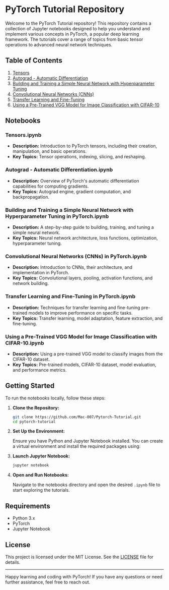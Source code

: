 # PyTorch Tutorial Repository

Welcome to the PyTorch Tutorial repository! This repository contains a collection of Jupyter notebooks designed to help you understand and implement various concepts in PyTorch, a popular deep learning framework. The tutorials cover a range of topics from basic tensor operations to advanced neural network techniques.

## Table of Contents

1. [Tensors](#tensorsipynb)
2. [Autograd - Automatic Differentiation](#autograd-automatic-differentiationipynb)
3. [Building and Training a Simple Neural Network with Hyperparameter Tuning](#building-and-training-a-simple-neural-network-with-hyperparameter-tuning-in-pytorchipynb)
4. [Convolutional Neural Networks (CNNs)](#convolutional-neural-networks-cnns-in-pytorchipynb)
5. [Transfer Learning and Fine-Tuning](#transfer-learning-and-fine-tuning-in-pytorchipynb)
6. [Using a Pre-Trained VGG Model for Image Classification with CIFAR-10](#using-a-pre-trained-vgg-model-for-image-classification-with-cifar-10ipynb)

## Notebooks

### Tensors.ipynb

- **Description:** Introduction to PyTorch tensors, including their creation, manipulation, and basic operations.
- **Key Topics:** Tensor operations, indexing, slicing, and reshaping.

### Autograd - Automatic Differentiation.ipynb

- **Description:** Overview of PyTorch's automatic differentiation capabilities for computing gradients.
- **Key Topics:** Autograd engine, gradient computation, and backpropagation.

### Building and Training a Simple Neural Network with Hyperparameter Tuning in PyTorch.ipynb

- **Description:** A step-by-step guide to building, training, and tuning a simple neural network.
- **Key Topics:** Neural network architecture, loss functions, optimization, hyperparameter tuning.

### Convolutional Neural Networks (CNNs) in PyTorch.ipynb

- **Description:** Introduction to CNNs, their architecture, and implementation in PyTorch.
- **Key Topics:** Convolutional layers, pooling, activation functions, and network building.

### Transfer Learning and Fine-Tuning in PyTorch.ipynb

- **Description:** Techniques for transfer learning and fine-tuning pre-trained models to improve performance on specific tasks.
- **Key Topics:** Transfer learning, model adaptation, feature extraction, and fine-tuning.

### Using a Pre-Trained VGG Model for Image Classification with CIFAR-10.ipynb

- **Description:** Using a pre-trained VGG model to classify images from the CIFAR-10 dataset.
- **Key Topics:** Pre-trained models, CIFAR-10 dataset, model evaluation, and performance metrics.

## Getting Started

To run the notebooks locally, follow these steps:

1. **Clone the Repository:**

   ```bash
   git clone https://github.com/Mac-007/Pytorch-Tutorial.git
   cd pytorch-tutorial
   ```

2. **Set Up the Environment:**

   Ensure you have Python and Jupyter Notebook installed. You can create a virtual environment and install the required packages using:


3. **Launch Jupyter Notebook:**

   ```bash
   jupyter notebook
   ```

4. **Open and Run Notebooks:**

   Navigate to the notebooks directory and open the desired `.ipynb` file to start exploring the tutorials.

## Requirements

- Python 3.x
- PyTorch
- Jupyter Notebook


## License

This project is licensed under the MIT License. See the [LICENSE](LICENSE) file for details.

---

Happy learning and coding with PyTorch! If you have any questions or need further assistance, feel free to reach out.